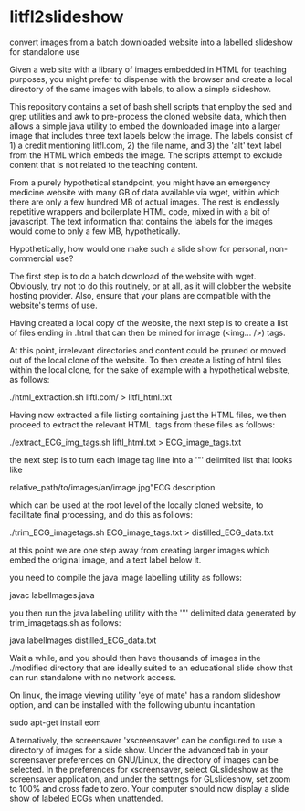 # litfl2slideshow
convert images from a batch downloaded website into a labelled slideshow for standalone use

Given a web site with a library of images embedded in HTML for teaching purposes, you might prefer to dispense with the browser and create a local directory of the same images with labels, to allow a simple slideshow.

This repository contains a set of bash shell scripts that employ the sed and grep utilities and awk to pre-process the cloned website data, which then allows a simple java utility to embed the downloaded image into a larger image that includes three text labels below the image. The labels consist of 1) a credit mentioning litfl.com, 2) the file name, and 3) the 'alt' text label from the HTML which embeds the image. The scripts attempt to exclude content that is not related to the teaching content.

From a purely hypothetical standpoint, you might have an emergency medicine website with many GB of data available via wget, within which there are only a few hundred MB of actual images. The rest is endlessly repetitive wrappers and boilerplate HTML code, mixed in with a bit of javascript. The text information that contains the labels for the images would come to only a few MB, hypothetically.

Hypothetically, how would one make such a slide show for personal, non-commercial use?

The first step is to do a batch download of the website with wget. Obviously, try not to do this routinely, or at all, as it will clobber the website hosting provider. Also, ensure that your plans are compatible with the website's terms of use.

Having created a local copy of the website, the next step is to create a list of files ending in .html that can then be mined for image (<img... />) tags.

At this point, irrelevant directories and content could be pruned or moved out of the local clone of the website. To then create a listing of html files within the local clone, for the sake of example with a hypothetical website, as follows:

./html_extraction.sh liftl.com/ > litfl_html.txt

Having now extracted a file listing containing just the HTML files, we then proceed to extract the relevant HTML <img> tags from these files as follows:

./extract_ECG_img_tags.sh liftl_html.txt > ECG_image_tags.txt

the next step is to turn each image tag line into a '"' delimited list that looks like

relative_path/to/images/an/image.jpg"ECG description

which can be used at the root level of the locally cloned website, to facilitate final processing, and do this as follows:

./trim_ECG_imagetags.sh ECG_image_tags.txt > distilled_ECG_data.txt

at this point we are one step away from creating larger images which embed the original image, and a text label below it. 

you need to compile the java image labelling utility as follows:

javac labelImages.java

you then run the java labelling utility with the '"' delimited data generated by trim_imagetags.sh as follows:

java labelImages distilled_ECG_data.txt

Wait a while, and you should then have thousands of images in the ./modified directory that are ideally suited to an educational slide show that can run standalone with no network access.

On linux, the image viewing utility 'eye of mate' has a random slideshow option, and can be installed with the following ubuntu incantation

sudo apt-get install eom

Alternatively, the screensaver 'xscreensaver' can be configured to use a directory of images for a slide show. Under the advanced tab in your screensaver preferences on GNU/Linux, the directory of images can be selected. In the preferences for xscreensaver, select GLslideshow as the screensaver application, and under the settings for GLslideshow, set zoom to 100% and cross fade to zero. Your computer should now display a slide show of labeled ECGs when unattended.
